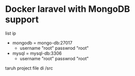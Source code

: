 # Docker laravel with MongoDB support
list ip 
- mongodb = mongo-db:27017
  - username "root" passwrod "root"
- mysql = mysql-db:3306
  - username "root" passwrod "root"

taruh project file di /src
